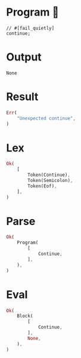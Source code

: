 # Program 🔴
```rustleaf
// #[fail_quietly]
continue;
```

# Output
```
None
```

# Result
```rust
Err(
    "Unexpected continue",
)
```

# Lex
```rust
Ok(
    [
        Token(Continue),
        Token(Semicolon),
        Token(Eof),
    ],
)
```

# Parse
```rust
Ok(
    Program(
        [
            Continue,
        ],
    ),
)
```

# Eval
```rust
Ok(
    Block(
        [
            Continue,
        ],
        None,
    ),
)
```